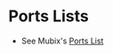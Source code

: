 Ports Lists
===========




* See Mubix's [Ports List](https://raw.githubusercontent.com/pwnwiki/pwnwiki.github.io/master/references/ports.md)
